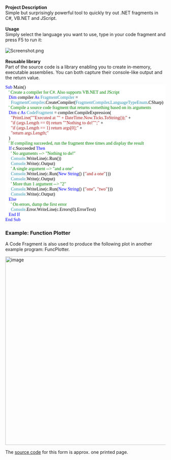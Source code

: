<div class="wikidoc">
<p><strong>Project Description</strong><br>
Simple but surprisingly powerful tool to quickly try out .NET fragments in C#, VB.NET and JScript.<br>
<br>
<strong>Usage</strong><br>
Simply select the language you want to use, type in your code fragment and press F5 to run it:<br>
<br>
<img title="Screenshot.png" alt="Screenshot.png" src="http://download-codeplex.sec.s-msft.com/Download?ProjectName=fragmentrunner&DownloadId=810222"><br>
<br>
<strong>Reusable library</strong><br>
Part of the source code is a library enabling you to create in-memory, executable assemblies. You can both capture their console-like output and the return value.</p>
<pre style="font-family:consolas; background:white; color:black"><span style="color:blue">Sub</span> Main()<br>&nbsp;&nbsp; <span style="color:green">' Create a compiler for C#. Also supports VB.NET and JScript<br></span>&nbsp;&nbsp; <span style="color:blue">Dim</span> compiler <span style="color:blue">As</span>&nbsp;<span style="color:#2b91af">FragmentCompiler</span> =<br>&nbsp;&nbsp;&nbsp;&nbsp; <span style="color:#2b91af">FragmentCompiler</span>.CreateCompiler(<span style="color:#2b91af">FragmentCompiler</span>.<span style="color:#2b91af">LanguageTypeEnum</span>.CSharp)<br>&nbsp;&nbsp; <span style="color:green">' Compile a source code fragment that returns something based on its arguments<br></span>&nbsp;&nbsp; <span style="color:blue">Dim</span> c <span style="color:blue">As</span>&nbsp;<span style="color:#2b91af">CodeFragment</span> = compiler.CompileExpression(<br>&nbsp;&nbsp;&nbsp;&nbsp; <span style="color:#a31515">&quot;PrintLine(&quot;&quot;Executed at &quot;&quot; &#43; DateTime.Now.Ticks.ToString());&quot;</span> &#43;<br>&nbsp;&nbsp;&nbsp;&nbsp; <span style="color:#a31515">&quot;if (args.Length == 0) return &quot;&quot;Nothing to do!&quot;&quot;;&quot;</span> &#43;<br>&nbsp;&nbsp;&nbsp;&nbsp; <span style="color:#a31515">&quot;if (args.Length == 1) return args[0];&quot;</span> &#43;<br>&nbsp;&nbsp;&nbsp;&nbsp; <span style="color:#a31515">&quot;return args.Length;&quot;<br></span>&nbsp;&nbsp; )<br>&nbsp;&nbsp; <span style="color:green">' If compiling succeeded, run the fragment three times and display the result<br></span>&nbsp;&nbsp; <span style="color:blue">If</span> c.Succeeded <span style="color:blue">Then<br></span>&nbsp;&nbsp;&nbsp;&nbsp; <span style="color:green">' No arguments --&gt; &quot;Nothing to do!&quot;<br></span>&nbsp;&nbsp;&nbsp;&nbsp; <span style="color:#2b91af">Console</span>.WriteLine(c.Run())<br>&nbsp;&nbsp;&nbsp;&nbsp; <span style="color:#2b91af">Console</span>.Write(c.Output)<br>&nbsp;&nbsp;&nbsp;&nbsp; <span style="color:green">' A single argument --&gt; &quot;and a one&quot;<br></span>&nbsp;&nbsp;&nbsp;&nbsp; <span style="color:#2b91af">Console</span>.WriteLine(c.Run(<span style="color:blue">New</span>&nbsp;<span style="color:blue">String</span>() {<span style="color:#a31515">&quot;and a one&quot;</span>}))<br>&nbsp;&nbsp;&nbsp;&nbsp; <span style="color:#2b91af">Console</span>.Write(c.Output)<br>&nbsp;&nbsp;&nbsp;&nbsp; <span style="color:green">' More than 1 argument --&gt; &quot;2&quot;<br></span>&nbsp;&nbsp;&nbsp;&nbsp; <span style="color:#2b91af">Console</span>.WriteLine(c.Run(<span style="color:blue">New</span>&nbsp;<span style="color:blue">String</span>() {<span style="color:#a31515">&quot;one&quot;</span>, <span style="color:#a31515">&quot;two&quot;</span>}))<br>&nbsp;&nbsp;&nbsp;&nbsp; <span style="color:#2b91af">Console</span>.Write(c.Output)<br>&nbsp;&nbsp; <span style="color:blue">Else<br></span>&nbsp;&nbsp;&nbsp;&nbsp; <span style="color:green">' On errors, dump the first error<br></span>&nbsp;&nbsp;&nbsp;&nbsp; <span style="color:#2b91af">Console</span>.Error.WriteLine(c.Errors(0).ErrorText)<br>&nbsp;&nbsp; <span style="color:blue">End</span>&nbsp;<span style="color:blue">If</span>
<span style="color:blue">End</span>&nbsp;<span style="color:blue">Sub</span></pre>
<h3><font style="font-weight:bold">Example: Function Plotter</font></h3>
<p>A Code Fragment is also used to produce the following plot in another example program: FuncPlotter.</p>
<p><a href="http://download-codeplex.sec.s-msft.com/Download?ProjectName=fragmentrunner&DownloadId=810696"><img title="image" border="0" alt="image" src="http://download-codeplex.sec.s-msft.com/Download?ProjectName=fragmentrunner&DownloadId=810697" width="603" height="592" style="border-top:0px; border-right:0px; border-bottom:0px; padding-top:0px; padding-left:0px; border-left:0px; display:inline; padding-right:0px"></a></p>
<p>The <a href="https://fragmentrunner.codeplex.com/SourceControl/latest#FuncPlotter/FuncPlotterForm.vb">
source code</a> for this form is approx. one printed page.</p>
</div><div class="ClearBoth"></div>
